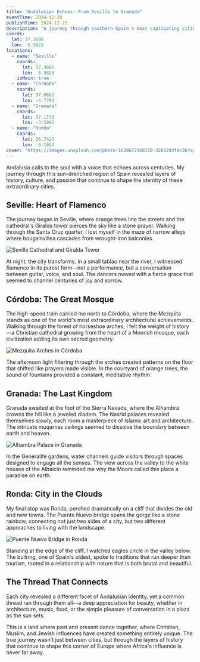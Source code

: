 ```yaml
---
title: "Andalusian Echoes: From Seville to Granada"
eventTime: 2024-12-20
publishTime: 2024-12-25
description: "A journey through southern Spain's most captivating cities, where Moorish heritage meets flamenco passion."
coords:
  lat: 37.3886
  lon: -5.9823
locations:
  - name: "Seville"
    coords:
      lat: 37.3886
      lon: -5.9823
    isMain: true
  - name: "Córdoba"
    coords:
      lat: 37.8882
      lon: -4.7794
  - name: "Granada"
    coords:
      lat: 37.1773
      lon: -3.5986
  - name: "Ronda"
    coords:
      lat: 36.7423
      lon: -5.1654
cover: "https://images.unsplash.com/photo-1620677368158-32b1293fac36?q=80&w=1740&auto=format&fit=crop&ixlib=rb-4.1.0&ixid=M3wxMjA3fDB8MHxwaG90by1wYWdlfHx8fGVufDB8fHx8fA%3D%3D"
---
```


Andalusia calls to the soul with a voice that echoes across centuries. My journey through this sun-drenched region of Spain revealed layers of history, culture, and passion that continue to shape the identity of these extraordinary cities.

## Seville: Heart of Flamenco

The journey began in Seville, where orange trees line the streets and the cathedral's Giralda tower pierces the sky like a stone prayer. Walking through the Santa Cruz quarter, I lost myself in the maze of narrow alleys where bougainvillea cascades from wrought-iron balconies.

![Seville Cathedral and Giralda Tower](https://images.unsplash.com/photo-1558642891-54be180ea339?ixlib=rb-4.0.3&ixid=M3wxMjA3fDB8MHxwaG90by1wYWdlfHx8fGVufDB8fHx8fA%3D%3D&auto=format&fit=crop&w=2070&q=80)

At night, the city transforms. In a small tablao near the river, I witnessed flamenco in its purest form—not a performance, but a conversation between guitar, voice, and soul. The dancers moved with a fierce grace that seemed to channel centuries of joy and sorrow.

## Córdoba: The Great Mosque

The high-speed train carried me north to Córdoba, where the Mezquita stands as one of the world's most extraordinary architectural achievements. Walking through the forest of horseshoe arches, I felt the weight of history—a Christian cathedral growing from the heart of a Moorish mosque, each civilization adding its own sacred geometry.

![Mezquita Arches in Córdoba](https://images.unsplash.com/photo-1583129133301-0d5c875d2c0e?ixlib=rb-4.0.3&ixid=M3wxMjA3fDB8MHxwaG90by1wYWdlfHx8fGVufDB8fHx8fA%3D%3D&auto=format&fit=crop&w=2073&q=80)

The afternoon light filtering through the arches created patterns on the floor that shifted like prayers made visible. In the courtyard of orange trees, the sound of fountains provided a constant, meditative rhythm.

## Granada: The Last Kingdom

Granada awaited at the foot of the Sierra Nevada, where the Alhambra crowns the hill like a jeweled diadem. The Nasrid palaces revealed themselves slowly, each room a masterpiece of Islamic art and architecture. The intricate muqarnas ceilings seemed to dissolve the boundary between earth and heaven.

![Alhambra Palace in Granada](https://images.unsplash.com/photo-1549144511-f099e773c147?ixlib=rb-4.0.3&ixid=M3wxMjA3fDB8MHxwaG90by1wYWdlfHx8fGVufDB8fHx8fA%3D%3D&auto=format&fit=crop&w=2128&q=80)

In the Generalife gardens, water channels guide visitors through spaces designed to engage all the senses. The view across the valley to the white houses of the Albaicín reminded me why the Moors called this place a paradise on earth.

## Ronda: City in the Clouds

My final stop was Ronda, perched dramatically on a cliff that divides the old and new towns. The Puente Nuevo bridge spans the gorge like a stone rainbow, connecting not just two sides of a city, but two different approaches to living with the landscape.

![Puente Nuevo Bridge in Ronda](https://images.unsplash.com/photo-1555881400-74d7acaacd8b?ixlib=rb-4.0.3&ixid=M3wxMjA3fDB8MHxwaG90by1wYWdlfHx8fGVufDB8fHx8fA%3D%3D&auto=format&fit=crop&w=2070&q=80)

Standing at the edge of the cliff, I watched eagles circle in the valley below. The bullring, one of Spain's oldest, spoke to traditions that run deeper than tourism, rooted in a relationship with nature that is both brutal and beautiful.

## The Thread That Connects

Each city revealed a different facet of Andalusian identity, yet a common thread ran through them all—a deep appreciation for beauty, whether in architecture, music, food, or the simple pleasure of conversation in a plaza as the sun sets.

This is a land where past and present dance together, where Christian, Muslim, and Jewish influences have created something entirely unique. The true journey wasn't just between cities, but through the layers of history that continue to shape this corner of Europe where Africa's influence is never far away.